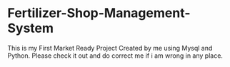 # Fertilizer-Shop-Management-System
This is  my First Market Ready Project Created by me using Mysql and Python. Please check it out and do correct me if i am wrong in any place.
